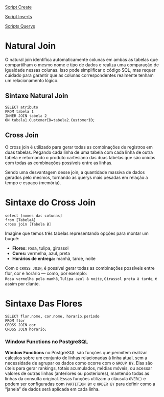 [Script Create](tarefa01-create.sql)

[Script Inserts](tarefa01-inserts.sql)

[Scripts Querys](/tarefas/t01/querys/)

# Natural Join

O natural join identifica automaticamente colunas em ambas as tabelas que compartilham o mesmo nome e tipo de dados e realiza uma comparação de igualdade nessas colunas. Isso pode simplificar o código SQL, mas requer cuidado para garantir que as colunas correspondentes realmente tenham um relacionamento lógico.

## Sintaxe Natural Join

    SELECT atributo
    FROM tabela 1
    INNER JOIN tabela 2
    ON tabela1.CustomerID=tabela2.CustomerID;

## Cross Join

O cross join é utilizado para gerar todas as combinações de registros em duas tabelas. Pegando cada linha de uma tabela com cada linha de outra tabela e retornando o produto cartesiano das duas tabelas que são unidas com todas as combinações possíveis entre as linhas.

Sendo uma desvantagem desse join, a quantidade massiva de dados gerados pelo mesmos, tornando as querys mais pesadas em relação a tempo e espaço (memória).

# Sintaxe do Cross Join

    select [nomes das colunas]
    from [TabelaA]
    cross join [Tabela B]

Imagine que temos três tabelas representando opções para montar um buquê:

- **Flores:** rosa, tulipa, girassol
- **Cores:** vermelha, azul, preta
- **Horários de entrega:** manhã, tarde, noite

Com o `CROSS JOIN`, é possível gerar todas as combinações possíveis entre flor, cor e horário — como, por exemplo:  
`Rosa vermelha pela manhã`, `Tulipa azul à noite`, `Girassol preta à tarde`, e assim por diante.

# Sintaxe Das Flores

    SELECT flor.nome, cor.nome, horario.periodo
    FROM flor
    CROSS JOIN cor
    CROSS JOIN horario;

### Window Functions no PostgreSQL

**Window Functions** no PostgreSQL são funções que permitem realizar cálculos sobre um conjunto de linhas relacionadas à linha atual, sem a necessidade de agrupar os dados como ocorre com o `GROUP BY`. Elas são úteis para gerar rankings, totais acumulados, médias móveis, ou acessar valores de outras linhas (anteriores ou posteriores), mantendo todas as linhas da consulta original. Essas funções utilizam a cláusula `OVER()` e podem ser configuradas com `PARTITION BY` e `ORDER BY` para definir como a “janela” de dados será aplicada em cada linha.
